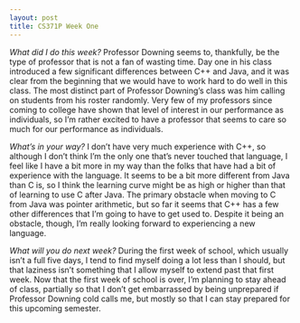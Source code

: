 ```yaml
---
layout: post
title: CS371P Week One
---
```


_What did I do this week?_ Professor Downing seems to, thankfully, be the type of professor that is not a fan of wasting time. Day one in his class introduced a few significant differences between C++ and Java, and it was clear from the beginning that we would have to work hard to do well in this class. The most distinct part of Professor Downing’s class was him calling on students from his roster randomly. Very few of my professors since coming to college have shown that level of interest in our performance as individuals, so I’m rather excited to have a professor that seems to care so much for our performance as individuals.

_What’s in your way?_ I don’t have very much experience with C++, so although I don’t think I’m the only one that’s never touched that language, I feel like I have a bit more in my way than the folks that have had a bit of experience with the language. It seems to be a bit more different from Java than C is, so I think the learning curve might be as high or higher than that of learning to use C after Java. The primary obstacle when moving to C from Java was pointer arithmetic, but so far it seems that C++ has a few other differences that I’m going to have to get used to. Despite it being an obstacle, though, I’m really looking forward to experiencing a new language.

_What will you do next week?_ During the first week of school, which usually isn’t a full five days, I tend to find myself doing a lot less than I should, but that laziness isn’t something that I allow myself to extend past that first week. Now that the first week of school is over, I’m planning to stay ahead of class, partially so that I don’t get embarrassed by being unprepared if Professor Downing cold calls me, but mostly so that I can stay prepared for this upcoming semester.
